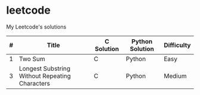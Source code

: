 # leetcode
My Leetcode's solutions
<table>
<thead>
<tr>
<th>#</th>
<th>Title</th>
<th>C Solution</th>
<th>Python Solution</th>
<th>Difficulty</th>
</tr>
</thead>
<tbody>
  <tr>
    <td>1</td>
    <td>Two Sum</td>
    <td>C</td>
    <td>Python</td>
    <td>Easy</td>
  </tr>
  <tr>
    <td>3</td>
    <td>Longest Substring Without Repeating Characters</td>
    <td>C</td>
    <td>Python</td>
    <td>Medium</td>
  </tr>
</tbody>
</table>
